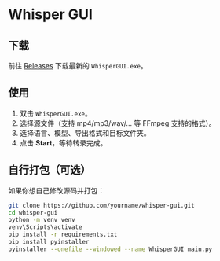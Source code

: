 # Whisper GUI

## 下载

前往 [Releases](https://github.com/TBSKBJustin/WhisperGUI/releases) 下载最新的 `WhisperGUI.exe`。

## 使用

1. 双击 `WhisperGUI.exe`。  
2. 选择源文件（支持 mp4/mp3/wav/... 等 FFmpeg 支持的格式）。  
3. 选择语言、模型、导出格式和目标文件夹。  
4. 点击 **Start**，等待转录完成。

## 自行打包（可选）

如果你想自己修改源码并打包：

```bash
git clone https://github.com/yourname/whisper-gui.git
cd whisper-gui
python -m venv venv
venv\Scripts\activate
pip install -r requirements.txt
pip install pyinstaller
pyinstaller --onefile --windowed --name WhisperGUI main.py
